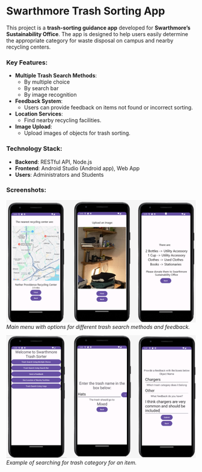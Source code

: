 # Swarthmore Trash Sorting App

This project is a **trash-sorting guidance app** developed for **Swarthmore’s Sustainability Office**. The app is designed to help users easily determine the appropriate category for waste disposal on campus and nearby recycling centers.

### Key Features:
- **Multiple Trash Search Methods**: 
    - By multiple choice
    - By search bar
    - By image recognition
- **Feedback System**: 
    - Users can provide feedback on items not found or incorrect sorting.
- **Location Services**: 
    - Find nearby recycling facilities.
- **Image Upload**: 
    - Upload images of objects for trash sorting.

### Technology Stack:
- **Backend**: RESTful API, Node.js
- **Frontend**: Android Studio (Android app), Web App
- **Users**: Administrators and Students

### Screenshots:

![Main Menu](https://github.com/Michael-Lu-DeerofBlue/Trash-Sorting-Guidance-App-Project/blob/main/Screenshot1.png)  
_Main menu with options for different trash search methods and feedback._

![Trash Search Example](https://github.com/Michael-Lu-DeerofBlue/Trash-Sorting-Guidance-App-Project/blob/main/Screenshot2.png)  
_Example of searching for trash category for an item._
